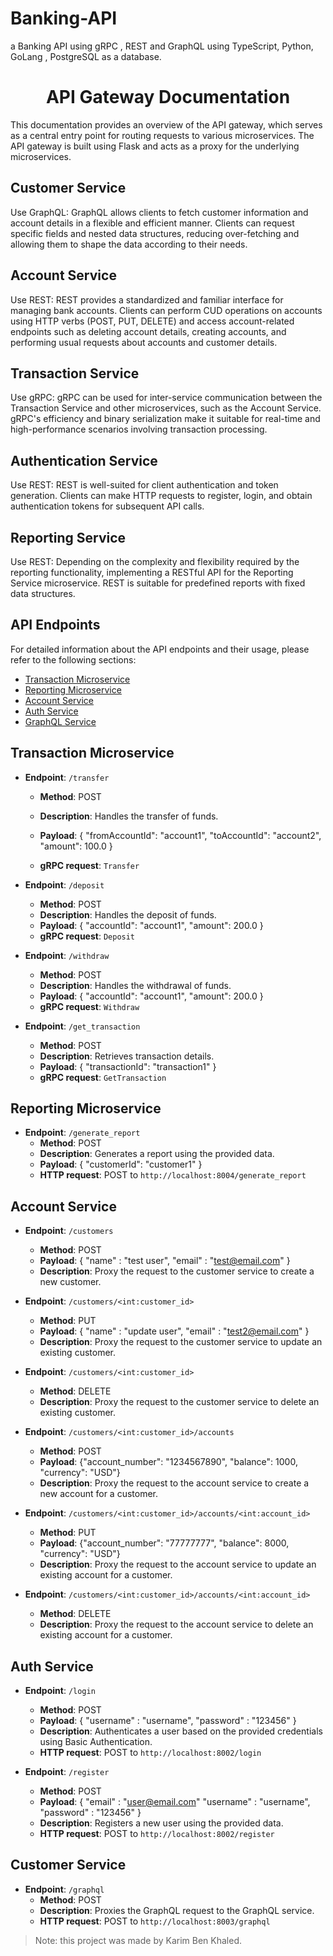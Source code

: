 # Banking-API
a Banking API using gRPC , REST and GraphQL using TypeScript, Python, GoLang , PostgreSQL as a database.
<h1 align="center">API Gateway Documentation</h1>

This documentation provides an overview of the API gateway, which serves as a central entry point for routing requests to various microservices. The API gateway is built using Flask and acts as a proxy for the underlying microservices.


## Customer Service

Use GraphQL: GraphQL allows clients to fetch customer information and account details in a flexible and efficient manner. Clients can request specific fields and nested data structures, reducing over-fetching and allowing them to shape the data according to their needs.

## Account Service

Use REST: REST provides a standardized and familiar interface for managing bank accounts. Clients can perform CUD operations on accounts using HTTP verbs (POST, PUT, DELETE) and access account-related endpoints such as deleting account details, creating accounts, and performing usual requests about accounts and customer details.

## Transaction Service

Use gRPC: gRPC can be used for inter-service communication between the Transaction Service and other microservices, such as the Account Service. gRPC's efficiency and binary serialization make it suitable for real-time and high-performance scenarios involving transaction processing.

## Authentication Service

Use REST: REST is well-suited for client authentication and token generation. Clients can make HTTP requests to register, login, and obtain authentication tokens for subsequent API calls.

## Reporting Service

Use REST: Depending on the complexity and flexibility required by the reporting functionality, implementing a RESTful API for the Reporting Service microservice. REST is suitable for predefined reports with fixed data structures.

## API Endpoints

For detailed information about the API endpoints and their usage, please refer to the following sections:

- [Transaction Microservice](#transaction-microservice)
- [Reporting Microservice](#reporting-microservice)
- [Account Service](#account-service)
- [Auth Service](#auth-service)
- [GraphQL Service](#graphql-service)



## Transaction Microservice

- **Endpoint**: `/transfer`
  - **Method**: POST
  - **Description**: Handles the transfer of funds.
  - **Payload**: {
  "fromAccountId": "account1",
  "toAccountId": "account2",
  "amount": 100.0
}

  - **gRPC request**: `Transfer`

- **Endpoint**: `/deposit`
  - **Method**: POST
  - **Description**: Handles the deposit of funds.
  - **Payload**: {
  "accountId": "account1",
  "amount": 200.0
}
  - **gRPC request**: `Deposit`

- **Endpoint**: `/withdraw`
  - **Method**: POST
  - **Description**: Handles the withdrawal of funds.
  - **Payload**: {
  "accountId": "account1",
  "amount": 200.0
}
  - **gRPC request**: `Withdraw`

- **Endpoint**: `/get_transaction`
  - **Method**: POST
  - **Description**: Retrieves transaction details.
  - **Payload**: {
  "transactionId": "transaction1"
}
  - **gRPC request**: `GetTransaction`

## Reporting Microservice

- **Endpoint**: `/generate_report`
  - **Method**: POST
  - **Description**: Generates a report using the provided data.
  - **Payload**: {
  "customerId": "customer1"
}
  - **HTTP request**: POST to `http://localhost:8004/generate_report`

## Account Service

- **Endpoint**: `/customers`
  - **Method**: POST
  - **Payload**: {
    "name" : "test user",
    "email" : "test@email.com"
 }
  - **Description**: Proxy the request to the customer service to create a new customer.

- **Endpoint**: `/customers/<int:customer_id>`
  - **Method**: PUT
  - **Payload**: {
    "name" : "update user",
    "email" : "test2@email.com"
 }
  - **Description**: Proxy the request to the customer service to update an existing customer.

- **Endpoint**: `/customers/<int:customer_id>`
  - **Method**: DELETE
  - **Description**: Proxy the request to the customer service to delete an existing customer.

- **Endpoint**: `/customers/<int:customer_id>/accounts`
  - **Method**: POST
  - **Payload**: {"account_number": "1234567890", "balance": 1000, "currency": "USD"}
  - **Description**: Proxy the request to the account service to create a new account for a customer.

- **Endpoint**: `/customers/<int:customer_id>/accounts/<int:account_id>`
  - **Method**: PUT
  - **Payload**: {"account_number": "77777777", "balance": 8000, "currency": "USD"}
  - **Description**: Proxy the request to the account service to update an existing account for a customer.

- **Endpoint**: `/customers/<int:customer_id>/accounts/<int:account_id>`
  - **Method**: DELETE
  - **Description**: Proxy the request to the account service to delete an existing account for a customer.

## Auth Service

- **Endpoint**: `/login`
  - **Method**: POST
  - **Payload**: {
    "username" : "username",
    "password" : "123456"
 }
  - **Description**: Authenticates a user based on the provided credentials using Basic Authentication.
  - **HTTP request**: POST to `http://localhost:8002/login`

- **Endpoint**: `/register`
  - **Method**: POST
  - **Payload**: {
    "email" : "user@email.com"
    "username" : "username",
    "password" : "123456"
 }
  - **Description**: Registers a new user using the provided data.
  - **HTTP request**: POST to `http://localhost:8002/register`

## Customer Service

- **Endpoint**: `/graphql`
  - **Method**: POST
  - **Description**: Proxies the GraphQL request to the GraphQL service.
  - **HTTP request**: POST to `http://localhost:8003/graphql`

> Note: this project was made by Karim Ben Khaled.


</details>
